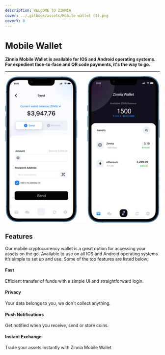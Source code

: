 ```yaml
---
description: WELCOME TO ZINNIA
cover: ../.gitbook/assets/Mobile wallet (1).png
coverY: 0
---
```


# Mobile Wallet

**Zinnia Mobile Wallet is available for IOS and Android operating systems. For expedient face-to-face and QR code payments, it's the way to go.**

****

![](<../.gitbook/assets/Mobile wallet (3).png>)

## **Features**

Our mobile cryptocurrency wallet is a great option for accessing your assets on the go. Available to use on all IOS and Android operating systems it’s simple to set up and use. Some of the top features are listed below;

#### Fast

Efficient transfer of funds with a simple UI and straightforward login.

#### Privacy

Your data belongs to you, we don't collect anything.&#x20;

#### Push Notifications

Get notified when you receive, send or store coins.

#### Instant Exchange

Trade your assets instantly with Zinnia Mobile Wallet

####
